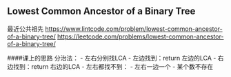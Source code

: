 ## Lowest Common Ancestor of a Binary Tree
最近公共祖先
https://www.lintcode.com/problem/lowest-common-ancestor-of-a-binary-tree/
https://leetcode.com/problems/lowest-common-ancestor-of-a-binary-tree/

####课上的思路
分治法：
    - 左右分别找LCA
        - 左边找到：return 左边的LCA
        - 右边找到：return 右边的LCA
        - 左右都找不到：
            - 左右一边一个
            - 某个数不存在
            